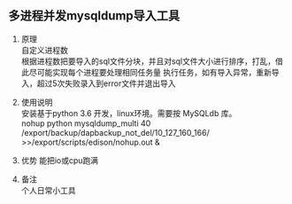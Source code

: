 ## 多进程并发mysqldump导入工具      
1. 原理  
自定义进程数  
根据进程数把要导入的sql文件分块，并且对sql文件大小进行排序，打乱，借此尽可能实现每个进程要处理相同任务量
执行任务，如有导入异常，重新导入，超过5次失败录入到error文件并退出导入


2. 使用说明     
安装基于python 3.6 开发，linux环境。需要按 MySQLdb 库。   
nohup python mysqldump_multi 40 /export/backup/dapbackup_not_del/10_127_160_166/ >>/export/scripts/edison/nohup.out &

3. 优势
   能把io或cpu跑满

4. 备注  
   个人日常小工具

